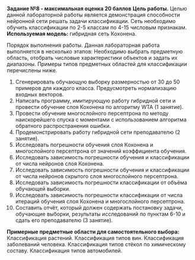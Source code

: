 **Задание №8 - максимальная оценка 20 баллов**
**Цель работы.** Целью данной лабораторной работы является демонстрация способности нейронной сети решать задачи классификации. Сеть необходимо обучить классификации по 2-5 классам по 4-15 числовым признакам.
**Используемая модель:** гибридная сеть Кохонена.

Порядок выполнения работы. 
Данная лабораторная работа выполняется в несколько этапов:
Необходимо выбрать предметную область, отобрать числовые характеристики объектов и задать их диапазоны. Примеры типов предметных областей для классификации перечислены ниже.
1. Сгенерировать обучающую выборку размерностью от 30 до 50 примеров для каждого класса. Предусмотреть нормализацию входных векторов.
2. Написать программу, имитирующую работу гибридной сети и провести обучение слоя Кохонена по алгоритму WTA (1 занятие).
3. Провести обучение многослойного персептрона по методу наискорейшего спуска с моментами с использованием алгоритма обратного распространения ошибки.
4. Продемонстрировать работу гибридной сети преподавателю (2 занятие).
5. Исследовать погрешности обучения слоя Кохонена и многослойного персептрона от значений коэффициента обучения.
6. Исследовать зависимость погрешности обучения и классификации от числа нейронов слоя Кохонена.
7. Исследовать зависимость погрешности обучения и классификации от числа нейронов скрытого слоя многослойного персептрона.
8. Исследовать зависимость погрешности классификации от объёма обучающей выборки.
9. Исследовать зависимость погрешности классификации от числа итераций обучения слоя Кохонена и многослойного персептрона.
10. Составить отчёт, который должен содержать постановку задачи, обучающие выборки, результаты исследований по пунктам 6-10 и сдать его преподавателю (3 занятие).

**Примерные предметные области для самостоятельного выбора:**
Классификация растений.
Классификация типов вин.
Классификация заболеваний человека.
Классификация типов стёкол по химическому составу.
Классификация типов автомобилей.